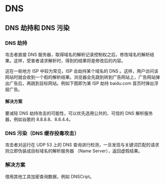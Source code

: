 # DNS 

## DNS 劫持和 DNS 污染
### DNS 劫持
攻击者直接 DNS 服务器，取得域名的解析记录控制权之后，修改域名的解析结果。这样，受害者请求解析时，得到的结果将是修改后的内容。

这在一些地方 ISP 中较为常见，ISP 会劫持某个域名的 DNS 。这样，用户访问该网站时就会收到一个假的解析结果。浏览器会先跳到转到广告网站上，广告网站弹出广告后，再跳到目标网站。例如下图即为某 ISP 劫持 baidu.com 首页时弹出浮层广告。
#### 解决方案
要减轻 DNS 劫持攻击的可能性，可以优先选用公共的、可信的 DNS 解析服务器，例如谷歌的 8.8.8.8、8.8.4.4。
### DNS 污染（DNS 缓存投毒攻击）
攻击者对运行在 UDP 53 上的 DNS 查询进行检测，一旦发现与关键词匹配的请求则立即伪装成目标域名的解析服务器 （Name Server），返回虚假结果。
### 解决方案
借用其他工具加密查询数据，例如 DNSCript。
